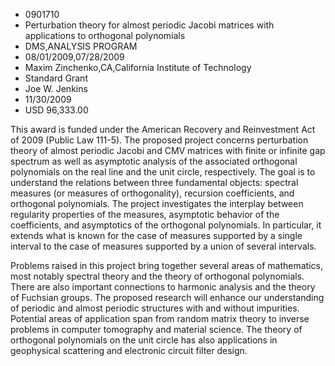 
* 0901710
* Perturbation theory for almost periodic Jacobi matrices with applications to orthogonal polynomials
* DMS,ANALYSIS PROGRAM
* 08/01/2009,07/28/2009
* Maxim Zinchenko,CA,California Institute of Technology
* Standard Grant
* Joe W. Jenkins
* 11/30/2009
* USD 96,333.00

This award is funded under the American Recovery and Reinvestment Act of 2009
(Public Law 111-5). The proposed project concerns perturbation theory of almost
periodic Jacobi and CMV matrices with finite or infinite gap spectrum as well as
asymptotic analysis of the associated orthogonal polynomials on the real line
and the unit circle, respectively. The goal is to understand the relations
between three fundamental objects: spectral measures (or measures of
orthogonality), recursion coefficients, and orthogonal polynomials. The project
investigates the interplay between regularity properties of the measures,
asymptotic behavior of the coefficients, and asymptotics of the orthogonal
polynomials. In particular, it extends what is known for the case of measures
supported by a single interval to the case of measures supported by a union of
several intervals.

Problems raised in this project bring together several areas of mathematics,
most notably spectral theory and the theory of orthogonal polynomials. There are
also important connections to harmonic analysis and the theory of Fuchsian
groups. The proposed research will enhance our understanding of periodic and
almost periodic structures with and without impurities. Potential areas of
application span from random matrix theory to inverse problems in computer
tomography and material science. The theory of orthogonal polynomials on the
unit circle has also applications in geophysical scattering and electronic
circuit filter design.


